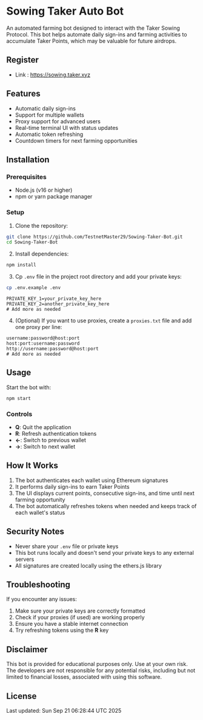 # Sowing Taker Auto Bot

An automated farming bot designed to interact with the Taker Sowing Protocol. This bot helps automate daily sign-ins and farming activities to accumulate Taker Points, which may be valuable for future airdrops.

## Register

- Link : https://sowing.taker.xyz

## Features

- Automatic daily sign-ins
- Support for multiple wallets
- Proxy support for advanced users
- Real-time terminal UI with status updates
- Automatic token refreshing
- Countdown timers for next farming opportunities

## Installation

### Prerequisites

- Node.js (v16 or higher)
- npm or yarn package manager

### Setup

1. Clone the repository:

```bash
git clone https://github.com/TestnetMaster29/Sowing-Taker-Bot.git
cd Sowing-Taker-Bot
```

2. Install dependencies:

```bash
npm install
```

3. Cp  `.env` file in the project root directory and add your private keys:

```bash
cp .env.example .env
```
```
PRIVATE_KEY_1=your_private_key_here
PRIVATE_KEY_2=another_private_key_here
# Add more as needed
```

4. (Optional) If you want to use proxies, create a `proxies.txt` file and add one proxy per line:

```
username:password@host:port
host:port:username:password
http://username:password@host:port
# Add more as needed
```

## Usage

Start the bot with:

```bash
npm start
```

### Controls

- **Q**: Quit the application
- **R**: Refresh authentication tokens
- **←**: Switch to previous wallet
- **→**: Switch to next wallet

## How It Works

1. The bot authenticates each wallet using Ethereum signatures
2. It performs daily sign-ins to earn Taker Points
3. The UI displays current points, consecutive sign-ins, and time until next farming opportunity
4. The bot automatically refreshes tokens when needed and keeps track of each wallet's status

## Security Notes

- Never share your `.env` file or private keys
- This bot runs locally and doesn't send your private keys to any external servers
- All signatures are created locally using the ethers.js library

## Troubleshooting

If you encounter any issues:

1. Make sure your private keys are correctly formatted
2. Check if your proxies (if used) are working properly
3. Ensure you have a stable internet connection
4. Try refreshing tokens using the **R** key

## Disclaimer

This bot is provided for educational purposes only. Use at your own risk. The developers are not responsible for any potential risks, including but not limited to financial losses, associated with using this software.

## License

Last updated: Sun Sep 21 06:28:44 UTC 2025


